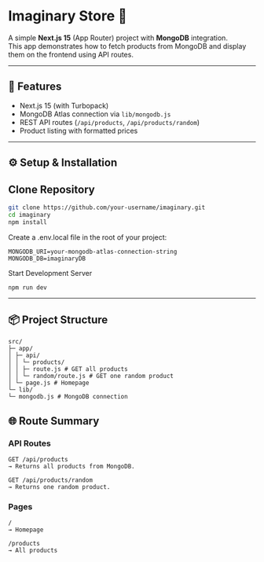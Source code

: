 # Imaginary Store 🛒

A simple **Next.js 15** (App Router) project with **MongoDB** integration.  
This app demonstrates how to fetch products from MongoDB and display them on the frontend using API routes.

---

## 🚀 Features

- Next.js 15 (with Turbopack)
- MongoDB Atlas connection via `lib/mongodb.js`
- REST API routes (`/api/products`, `/api/products/random`)
- Product listing with formatted prices

---

## ⚙️ Setup & Installation

## Clone Repository

```bash
git clone https://github.com/your-username/imaginary.git
cd imaginary
npm install
```

Create a .env.local file in the root of your project:

```
MONGODB_URI=your-mongodb-atlas-connection-string
MONGODB_DB=imaginaryDB
```

Start Development Server

```
npm run dev
```

---

## 📦 Project Structure

```
src/
├─ app/
│ ├─ api/
│ │ └─ products/
│ │ ├─ route.js # GET all products
│ │ └─ random/route.js # GET one random product
│ └─ page.js # Homepage
└─ lib/
└─ mongodb.js # MongoDB connection
```

## 🌐 Route Summary

### API Routes

```
GET /api/products
→ Returns all products from MongoDB.

GET /api/products/random
→ Returns one random product.
```

### Pages

```
/
→ Homepage

/products
→ All products
```

